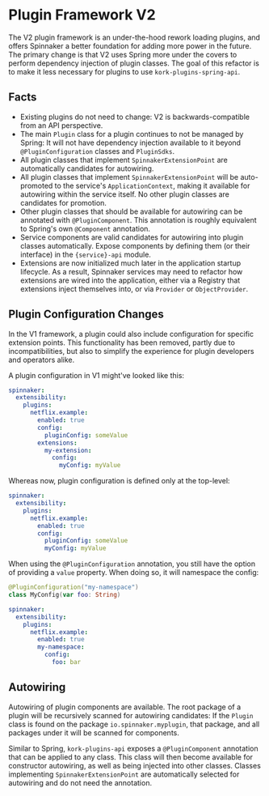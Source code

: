 # Plugin Framework V2

The V2 plugin framework is an under-the-hood rework loading plugins, and offers Spinnaker a better foundation for adding more power in the future.
The primary change is that V2 uses Spring more under the covers to perform dependency injection of plugin classes.
The goal of this refactor is to make it less necessary for plugins to use `kork-plugins-spring-api`.

## Facts

- Existing plugins do not need to change: V2 is backwards-compatible from an API perspective.
- The main `Plugin` class for a plugin continues to not be managed by Spring:
  It will not have dependency injection available to it beyond `@PluginConfiguration` classes and `PluginSdks`.
- All plugin classes that implement `SpinnakerExtensionPoint` are automatically candidates for autowiring.
- All plugin classes that implement `SpinnakerExtensionPoint` will be auto-promoted to the service's `ApplicationContext`, making it available for autowiring within the service itself.
  No other plugin classes are candidates for promotion.
- Other plugin classes that should be available for autowiring can be annotated with `@PluginComponent`.
  This annotation is roughly equivalent to Spring's own `@Component` annotation.
- Service components are valid candidates for autowiring into plugin classes automatically.
  Expose components by defining them (or their interface) in the `{service}-api` module.
- Extensions are now initialized much later in the application startup lifecycle.
  As a result, Spinnaker services may need to refactor how extensions are wired into the application, either via a Registry that extensions inject themselves into, or via `Provider` or `ObjectProvider`.

## Plugin Configuration Changes

In the V1 framework, a plugin could also include configuration for specific extension points.
This functionality has been removed, partly due to incompatibilities, but also to simplify the experience for plugin developers and operators alike.

A plugin configuration in V1 might've looked like this:

```yaml
spinnaker:
  extensibility:
    plugins:
      netflix.example:
        enabled: true
        config:
          pluginConfig: someValue
        extensions:
          my-extension:
            config:
              myConfig: myValue
```

Whereas now, plugin configuration is defined only at the top-level:

```yaml
spinnaker:
  extensibility:
    plugins:
      netflix.example:
        enabled: true
        config:
          pluginConfig: someValue
          myConfig: myValue
```

When using the `@PluginConfiguration` annotation, you still have the option of providing a `value` property.
When doing so, it will namespace the config:

```kotlin
@PluginConfiguration("my-namespace")
class MyConfig(var foo: String)
```

```yaml
spinnaker:
  extensibility:
    plugins:
      netflix.example:
        enabled: true
        my-namespace:
          config:
            foo: bar
```

## Autowiring

Autowiring of plugin components are available.
The root package of a plugin will be recursively scanned for autowiring candidates:
If the `Plugin` class is found on the package `io.spinnaker.myplugin`, that package, and all packages under it will be scanned for components.

Similar to Spring, `kork-plugins-api` exposes a `@PluginComponent` annotation that can be applied to any class.
This class will then become available for constructor autowiring, as well as being injected into other classes.
Classes implementing `SpinnakerExtensionPoint` are automatically selected for autowiring and do not need the annotation.
